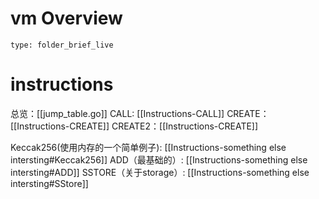 
# vm Overview
 
```ccard
type: folder_brief_live
```
 

# instructions
总览：[[jump_table.go]]
CALL: [[Instructions-CALL]]
CREATE：[[Instructions-CREATE]]
CREATE2：[[Instructions-CREATE]]

Keccak256(使用内存的一个简单例子): [[Instructions-something else intersting#Keccak256]]
ADD（最基础的）: [[Instructions-something else intersting#ADD]]
SSTORE（关于storage）: [[Instructions-something else intersting#SStore]]

